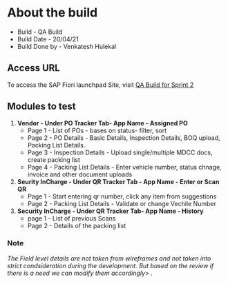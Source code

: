 # About the build
* Build - QA Build
* Build Date - 20/04/21
* Build Done by - Venkatesh Hulekal

## Access URL
To access the SAP Fiori launchpad Site, visit [QA Build for Sprint 2](https://adani-green-energy-limited-renewables-dev-development-agd0b4162.cfapps.ap11.hana.ondemand.com)

## Modules to test
1. **Vendor - Under PO Tracker Tab-  App Name - Assigned PO**
    * Page 1 - List of POs - bases on status- filter, sort
    * Page 2 - PO Details - Basic Details, Inspection Details, BOQ upload, Packing List Details.
    * Page 3 - Inspection Details - Upload single/multiple MDCC docs, create packing list
    * Page 4 - Packing List Details - Enter vehicle number, status chnage, invoice and other document uploads
2. **Seurity InCharge - Under QR Tracker Tab - App Name - Enter or Scan QR**
    * Page 1 - Start entering qr number, click any item from suggestions
    * Page 2 - Packing List Details - Validate or change Vechile Number   
3. **Security InCharge - Under QR Tracker Tab-  App Name - History**
    * page 1 - List of previous Scans
    * Page 2 - Details of the packing list

### Note 
_The Field level details are not taken from wireframes and not taken into strict condsideration during the development. But based on the review if there is a need we can modify them accordingly_> .

